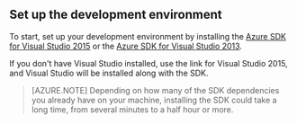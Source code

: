 ## <a name="setupdevenv"></a>Set up the development environment
To start, set up your development environment by installing the [Azure SDK for Visual Studio 2015](http://go.microsoft.com/fwlink/?linkid=518003) or the [Azure SDK for Visual Studio 2013](http://go.microsoft.com/fwlink/?LinkID=324322).

If you don't have Visual Studio installed, use the link for Visual Studio 2015, and Visual Studio will be installed along with the SDK.

> [AZURE.NOTE]
> Depending on how many of the SDK dependencies you already have on your machine, installing the SDK could take a long time, from several minutes to a half hour or more.
> 
>